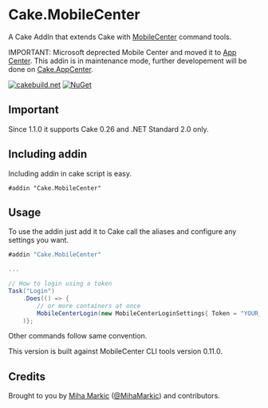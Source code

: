 ﻿# Cake.MobileCenter

A Cake AddIn that extends Cake with [MobileCenter](https://docs.microsoft.com/en-us/mobile-center/) command tools.

IMPORTANT: Microsoft deprected Mobile Center and moved it to [App Center](https://docs.microsoft.com/en-us/appcenter/cli/). This addin is in maintenance mode, further developement will be done on [Cake.AppCenter](https://github.com/cake-contrib/Cake.AppCenter).

[![cakebuild.net](https://img.shields.io/badge/WWW-cakebuild.net-blue.svg)](http://cakebuild.net/)
[![NuGet](https://img.shields.io/nuget/v/Cake.MobileCenter.svg)](https://www.nuget.org/packages/Cake.MobileCenter)

## Important

Since 1.1.0 it supports Cake 0.26 and .NET Standard 2.0 only.

## Including addin
Including addin in cake script is easy.
```
#addin "Cake.MobileCenter"
```
## Usage

To use the addin just add it to Cake call the aliases and configure any settings you want.

```csharp
#addin "Cake.MobileCenter"

...

// How to login using a token
Task("Login")
	.Does(() => {
		// or more containers at once
		MobileCenterLogin(new MobileCenterLoginSettings{ Token = "YOUR_TOKEN_HERE" });
	)};
```
Other commands follow same convention.

This version is built against MobileCenter CLI tools version 0.11.0.

## Credits

Brought to you by [Miha Markic](https://github.com/MihaMarkic) ([@MihaMarkic](https://twitter.com/MihaMarkic/)) and contributors.
